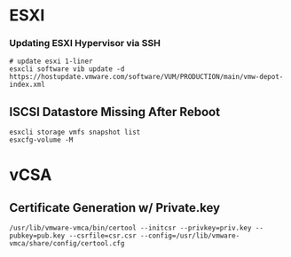 # ESXI

### Updating ESXI Hypervisor via SSH

    # update esxi 1-liner
    esxcli software vib update -d https://hostupdate.vmware.com/software/VUM/PRODUCTION/main/vmw-depot-index.xml


## ISCSI Datastore Missing After Reboot

    esxcli storage vmfs snapshot list
    esxcfg-volume -M 


# vCSA

## Certificate Generation w/ Private.key
  
    /usr/lib/vmware-vmca/bin/certool --initcsr --privkey=priv.key --pubkey=pub.key --csrfile=csr.csr --config=/usr/lib/vmware-vmca/share/config/certool.cfg

